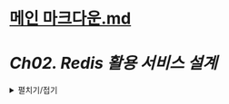 # [메인 마크다운.md](README.md)

# *Ch02. Redis 활용 서비스 설계*
<details>
<summary>펼치기/접기</summary>

## 01. Use Case에 기반한 서비스 요구사항 정의 for Redis

<details>
<summary>펼치기/접기</summary>

### 요구사항 정의
요구사항이란?

간단하게 **클라이언트가 원하는것, 원하는 기능**을 말한다.  
이러한 요구사항을 정리하고 정의한다고 할때, 요구사항이 어떤 의미인지 명확하게 파악하고  
그것들에 대한 설명을 자세하게 적음으로써 서로가 이해하고 있는 말을 똑같이 맞추는것이다.

보통 클라이언트라고 하면 외부 고객이라고 생각할 수 있지만, **개발할 기능을 호출하는 서비스**  
예를들어 자사 서비스 내 타 부서에서 “우리 A라는 기능을 호출해야 하는데 너희가 만들어줘” 와 같은 상황에서도  
요청한 사람이 바로 클라이언트가 되는 것이고 그런 사람들과 보통 회의나 구두 전화통화 메신저 이메일 등을 통해  
이야가 히긴 하지만 이러한 것들을 잘 정리해 놓고 그 히스토리를 관리 해야 이 서비스가 어떤 의미에서 출발이 됐고  
그 서비스가 앞으로 어떤 방향을 가지고 발전이 될거다 라고 서로 기록하고 이해할 수 있다.

이러한 요구사항은 **단위 기능으로 뺄 수 있도록 정리**하는 것이 좋다.

차후에 이것들을 기능별로 정리를 해야하기 때문에 처음 받을 때 부터 단위 기능으로 정리할 수 있는건 빼 놓는것이 좋다.

**정리된 후에는 client와 의사소통을 통해 조정 및 확인**이 필요하다.

**자사 Project의 경우 이러한 합의나 요구사항이 회의내에서 논의되고 결정**된다.

합의나 요구사항이 회의 내에서 논의되고 결정이 끝나면 당시에는 서로 다 안다고 할 수 있는데 나중에 장애가 생긴다면 요구사항에 대해  
처음 정의했을 때와 말이 달라질 수 있기 때문에, **사전에 이것들을 명시화 하고 문서화 해서 상호 Confirm 하는 것이 매우 중요**하다. 

요청한 사람보다 서비스 제공자가 서비스 자체에 대한 내용을 더 잘 알고있는 경우가 훨씬 많기 때문에 **서비스 제공자가 확실하게   
짚고 넘어가지 않으면 고려하지 못하는 요구들이 너무 많다**.

(요구사항 정의서는 대게 외주 맡길때 많이 작성한다.)

예를들어 회원가입이라는 서비스에서 이메일 회원가입, SNS 회원가입 등의 기능이 필요하다고 가정해보자.
요구하는 사람은 SNS로 회원가입 했으면 좋겠어 라고만 이야기한다.
예를 들어 페이스북, 인스타그램, 카카오톡, 네이버 등 여러 SNS 중 어떤 매체를 통해 로그인이 필요한가 라고 물어볼 수 있지만, 이러한 사항들이 사전에 얘기되지 않고 그냥 SNS로 할거야 라고 말한다.
어떤 서비스에서 인증을 할 건지 서로 얘기를 미리 맞춰놓음으로써 추후에 우린 인스타그램으로 SNS 로그인 하려고 했는데 안되요? 라는 얘기가 나오지않도록 해야한다.


### 명확한 요구사항 파악을 위해 실무 중 확인해야 하는 정보

일 진행 순서 예시

`담당자` ─ 이메일, 전화 → `업무 회의` ─ 요구사항 → `개발담당자` ─ 반영→ `결과물`

어떤 담당자, 클라이언트가 이메일이나 전화나 메신저나 여러 수단을 통해서 문의를 해온다.
”우리 ~기능을 하고싶은데 너 해줄 수 있어?” 라고 연락이 오면 해당 부분에 대해 아주 간단한것 이라면 이미 있거나 바로 즉답을 할 수 있지만  
보통 업무 회의를 진행하여 서비스에 대해 파악을 한다.

- 이 서비스가 왜 개발되는 것인가?  
  : 메인 화면에서 상품 검색 시 가격별로 Sorting 하기 위해,  최저가 검색이라는 새로운 기능 런칭 시 핵심 기능  
  `영향 범위 파악, 확장성 고려`  
  예를들어 서비스가 죽으면 어떤 서비스에 영향이 가는것인지, 누구한테 연락을 해서 서비스가 죽었으니 어떠한 조치를 해라 라고 얘기를 할건지 확인을 해야한다.  
  또한 해당 서비스에서 파생되는 다른 서비는 없을지에 대한 고민이 필요하다. 확장성 있게 개발할 것인지, 아니면 단편적인 기능이라서 간단한 단위 기능 개발인지 생각을 해야한다.  
  (이러한 사항들에 따라 필요한 자원과 시간들이 많이 달리지기 때문)  

- 이 서비스의 런칭 시점이 어떻게 되는가?  
  : ASAP, 3개월 후 개발 런칭하여 Test, 검증 후 6개월 후 운영 적용    
  `개발 우선순위와 완성도에 영향`  
  예를들어 굉장히 급박할 경우 기능별로 순차적으로 오픈할 수 있는 개발 전략 등을 고려하기 위해 위와 같은 질문이 동반되어야 한다.  

- 이 서비스를 개발하기 위한 자원은 어떻게 확보되는가? (인적, 물적자원)  
  : 요청하는 부서에서 투자, 내년 예산 편입, 현재 유휴한 서버, 인력  
  `일을 하기 위해 필요한 도구가 준비되어 있지 않으면 영향을 줌`  
  충분히 확보되지 않는 상황이라면 질문을 꼭 해서 개발에 필요한 자원들을 확보 하여 주 목적인 서비스 런칭이 정상적인 기간에 런칭될 수 있도록 만드는 것이 중요하다.

- 이 서비스의 주요 Client가 어떻게 되는가?  
  `요구사항 합의, 개발 현황 공유, Client Test, 런칭 후 모니터링, 장애 공유`  
  처음 계획되지 않은 내용들, 개발하는 도중에 고려하지 못했던 부분들에 대해 누구랑 얘기해서 확인해야 하는가 등의 상황들이 생길 수 있다.  
  개발이 어느정도 진행되었다, 개발이 언제 완료 될것이다, 런칭이 언제 될것이다, 런칭 했다 라는 내용들을 어떻게 공유해야 하는가 등  

이러한  질문을 통해 여러 내용들을 파악한 뒤 요구사항으로 정리하고 개발 담당자가 개발 후 완성도 있는 결과물을 내놓게 된다.

### 간단한 요구사항 정의

서비스 명 : 특정 상품의 최저가 검색

서비스 요구사항 정의

1. 요구사항 명 : 최저가 반환
2. 요구사항 설명 : 상품명으로 상품을 검색하여 최저가를 Return
3. 중요도 : 상, 난이도 중

회의나 서신을 통해 요구사항이 정의되었고, 아주 간단한 서비스이기 때문에 위와같이 아주 간단하게 정의되었다고 가정했을 때   
우리는 위 요구사항을 보고 아래와 같이 굉장히 구체화 해 나갸아 한다.
<details>
<summary>구체화 예</summary>

- 상품명? 아라는 정의가 무엇인지?
- Char 라면 명확한 상품명 입력이 가능한건지?
- 상품의 ID를 준다는 의미인지?  
  (정확한 명칭? FullText? Code? 한글이름? 여러 의미의 대명사가 될 수 있음.)

- 한번에 하나씩 준다는 것인지? 묶음으로 준다는 것인지?  
  (10개를 한번에 주고 각각의 최저가를 뽑는것인지?)

- **상품의 Keyword를 준다는 것인지?**  
  현재 이 서비스에 상품 키워드를 주면 최저가로 리턴한다 라고 인식한다.  
  키워드 라는 것은 예를들어 골프공, 기저귀, 맥주 와 같이 키워드를 던지면 이와 관련된 상품들에 대해서 최저가를 준다라고 정의하고 서비스를 개발한다.

- 최저가? 라는 정의가 무엇인지?
- 가격의 단위는 원단위 까지 비교하는지?
- 묶음 수량의 경우 단위별 계산이 필요한지?
- 최저가 1개만 Return하면 되는건지?
- **최저가 묶음으로 전달한다면 몇 개를 전달하는 것인지?** (**10개**? 20개?)
- 단순히 가격만 전달하면 되는 것인지?
- Seller나 상품의 추가 정보는 기입하지 않아도 되는것인지?
- 최저가 묶음에 동일사업자의 동일상품이 있다면?
- 배송비를 포함하여 최저가를 검색해야 하는지? (무료배송 상품)


#### 도출
→ 키워드로 상품을 검색  
→ 중복없는 배송비 포함 최저가 10개를 전달
</details>

</details>

## 02. Use Case에 기반한 서비스 품질요건 정의 for Redis
<details>
<summary>펼치기/접기</summary>

### **품질 요건이란?**

해당 서비스가 갖춰야 하는 기능적 기술적 요건

기능적으로 어떻게 돌아가야 하고 기술적으로 어떻게 돌아가야 하는가?

1. `가용성`(Availability)  
   RTO, RPO, 장애, uptime / (uptime+downtime) * 100 → Five nine(99.95%)  
   서비스가 얼마나 가용 가능한가?  
   러닝이 얼마나 되는가?  
   결과적으로 서비스를 호출했을 때 응답받을 수 있는 시간(살아있는 시간)으로 1년 365일 중   
   365 * 24 인지 혹은 365 * 4~5 정도는 다운이 될 수 있는지.  
   Five Nine (99.95%): 약 4시간 정도 장애를 허용하며 그 외 시간은 항상 호출이 가능해야 한다.  
   RTO는 RecoveryTime, RPO는 RecoveryPoint로 장애가 났을 때 데이터가 복구할 수 있는 시점을 의미한다.
    - RTO: 장애가 발생한 후 얼마나 빠른 시간 내에 복구할 수 있는가
    - RPO: 장애 발생 시점부터 얼마 만큼의 데이터 복구가 가능한가    

   만약 Redis를 사용하고 Redis기동이 종료되었을 때 어느 시점까지 데이터를 확보할 수 있느냐 라고 정의 하는 것이며,  
   얼마만큼 빨리 장애에서 복구될 수 있는가에 대해 이야기 하는것인지를 정의 하는 것이다.  


2. `성능`  
   Ops/sec, TPS, Dataln/s, DataOut/s  
   Ops : 얼마만큼의 Operation이 초당 발생하는가? (허용가능여부)  
   TPS : 초당 데이터  
   DataIn/s : 초당 데이터는 얼마나 들어가도 되는가?  
   DataIn/s : 초당 데이터는 얼마나 나올 수 있는가?


3. `비용`
   얼마만큼의 자원을 사용하여 해당 기술을 구축할 것 인가?  
   즉, 서비스를 구축하고 운영하는 데 드는 비용을 의미한다.  
    해당 기술을 구축하기 위해 필요한 자원(서버, 네트워크, 인프라)의 사용량과 그에 따른 비용을 고려해야 한다.  


5. `보안`  
   정보의 탈취가능 여부, 노출 방지, 숨김, 다른 보안적 위협으로 부터 자유로운 지? 
   외부에 대한 침임, 노출, 해킹에 대한 위협에 있지 않은가에 대해 살펴보는 것.  
   즉, 서비스가 외부 공격이나 위협으로부터 얼마나 안전한지를 평가하는 항목이다.
5. `효율성`  
   해당 서비스를 사용, 유지/보수, 수정, 배포, 폐기, 복사 등의 작업을 하는데에 대한 업무 효율성  
   얼마나 소요되는가? 어떤 번거로움이 어떤 효율점이 있는지?  

외부 업체에서 정의 하고 있는 주요 항목들을 대입해 본 뒤 내 서비스가 해당 항목들에 대해 얼마 만큼이나 만족 시킬 수 있고, 그런 면에서 품질을 봤을 때 잘 만들어 졌는지 고민해서 만드는 것이 굉장히 중요하다.

### **가격비교 서비스의 품질요건**

1. 가용성(Availablitiy): 99.95% (연간 약 4.38시간의 다운타임 허용)  
   → Down이 발생되지 않게 하는 것도 중요하지만, Down 발생 시 정상화 방안과 그에 따른 목표 시간을 수립  
     - RTO(10분): 다운타임 발생 시, 최대 10분 이내에 시스템을 정상화 해야 한다는 목표
     - RPO(120초): 장애가 발생한 경우, 손실 가능한 데이터는 최대 2분 전 데이터로 제한한다는 목표  
   **이번 서비스는 99.95의 가용성을 가지는 서비스로 다운이 된다면 10분안에 복구가 되고, 2분 전 데이터 까지 복구  예정**


2. 성능, 용량:  
   → `200 Ops/sec, 200TPS`(Read 100, Write 100) 
     - 초당 200개의 작업 처리  

   → `Data-Out/s`: 한번 Return시 Out하는 Byte * ReadTPS = 300 Byte * 100 * 10 = 300Kb
     - 초당 출력되는 데이터를 300kb로 계산  
     - Redis의 데이터는 Key-Value 구조로 저장되며, 상품 그룹 ID를 Key로, 상품 ID와 가격 데이터를 Value로 사용한다.
       ```yaml
       Key: prodGrpId = "GP001001A"
       Value: [{ProdId:  Price}, {}, {}, {}, …] = [{P1A013BA: 1000000}, {P3B891BF}, {9800000}, {}, {}, …] * 10 
       Key: Value = "GP001001A": [{P1A013BA: 1000000}, {P3B891BF}, {9800000}, {}, {}, …] * 10
       ```
       상품 그룹 id 기준으로 상품 아이디와 가격에 대한 데이터를 10개씩 전달한다.  
   
   → `저장 용량`: 얼만큼의 데이터를 저장할 수 있는가? 예시 기준으로 2000만건 저장가능  


3. 비용: 얼마만큼의 자원을 사용하여 해당 기능을 구축할 것 인가?  
   → H/W  
     - Redis 서버: 8Core/32GB VM × 2대
     - 서비스 서버: 2Core/8GB VM × 1대
   → S/W: 오픈소스, 인력 : 자체개발 → 비용 절감


4. 보안: 내부망 안에서 사용되기에 외부 공격에 대한 보안 위협은 고려하지 않는다.


5. 효율성
   - API 설계: REST API 2.0 규격을 준수, Swagger 명세서 제공
   - 추후 계획: API Gateway 등록여부는 서비스 요구사항에 따라 결정

</details>

## 03. 서비스 논리 설계 for Redis
<details>
<summary>펼치기/접기</summary>

### **설계 요건과 자원**

- `API B/E Service` (2Core, 8Gb)
- `Redis Server` (8Core, 32Gb)

**데이터 구조**: Keyword > ProdGrpId > ProdId

- Keyword: 이어폰
    - ProdGrpId : 애플 에어팟 2
        - ProdId : 애플 공식 계정 에어팟 2
        - ProdId : 롯데배화점 에어팟 2
        - ProdId : 전자악세사리 전문업체  에어팟 2
    - ProdGrpId: 삼성 버즈 2
    - ProdGrpId: 이어킹 유선

#### 협의 완료 내용

- Keyword로 Input이 온다.
- ProdGrp별 ProdId와 Price를 반환한다.
- ProdGrp 10개 * prodGrp별 10개 {prodId: price}를 반환한다. (총 100개의 keyValue를 전달)

ex) 이어폰 keyword 검색시, 하기와 같이 반환
```yaml
[애플에어팟2: [[공식에어팟:249000, {롯데백…}], {삼성공식버즈:189000}, {전자랜드:178000}, {} …] …]
```

### 러프하게 그려보는 논리적 흐름
![redis_elastic.png](img%2Fredis_elastic.png)
1. `API GET Request(keyword)` → `API B/E Service`  
2. `API B/E Service` **─키워드 조회 →** `Redis Server`  
3. 최초 Reids 조회  
   `API B/E Service` **← keyword:prodGrpId 조회 →** `Redis Server`  
   - Redis Server에 없다면 `Elastic Search` 조회  

    `API B/E Service` **← keyword:prodGrpId 조회 →** `Elastic Search`  
4. Elastic Search로 조회된 응답 데이터로 다시 Reids에서 조회  
   `API B/E Service` **← prodGrpId:{prodId, price}→** `Redis Server`  
    - Redis Server에 없다면 `Elastic Search` 조회
5. `API B/E Service` **← prodGrpId:{prodId, price} 조회─** `Elastic Search`  
6. `API GET Response` ← `API B/E Service`  

처음 특정 서비스에서 keyword를 API GET Request를 하게 되면 키워드별로 어떤 prodId가Redis에 저장되어있는지 혹은 캐싱되어 있는지 조회 한다.  
레디스는 주 기억장치 라기 보다 보조적이고 캐시 용도로 많이 쓰기 때문에 주로 사용되는 키워드라면 담겨 있겠지만, 그렇지 않다면 엘라스틱 서치에 해당 키워드에서 좋은 스코어를 갖는 도큐먼트 즉, 프로덕트 Id를 뽑아 API B/E service에 다시 전달한다.  
그럼 최근에 쓰였기 때문에, 키워드 별 프로덕트 id를 다시 레디스에 저장함으로 캐싱을 한다.  
그 다음 Elastic Serach를 통해 받아온 prodId를 받아 해당 id와 일치하는 {prodId, price} 리스트를 다시 받아온다.

1. 타 서비스에서 최저가 서비스 호출 (keyword)  
2. keyword: {prodGrpId,,, …}을 조회  
3. redis에 없다면 ElasticSearch에서 조회하여 prodGrpId 조회(상위 10건) 후 Redis 저장  
4. prodGrpId: [{prodId, price}, {}, …] 데이터 조회  
5. 없다면 ElasticSearch에서 ProdId 별 가격조회 후 반환  
6. 반환 후 Reids에 ProdId: Price 정보 저장

</details>
</details>